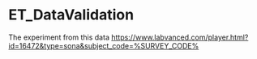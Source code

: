 # ET_DataValidation
The experiment from this data
https://www.labvanced.com/player.html?id=16472&type=sona&subject_code=%SURVEY_CODE%
